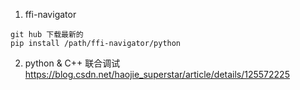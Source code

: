 1. ffi-navigator
```
git hub 下载最新的
pip install /path/ffi-navigator/python
```

2. python & C++ 联合调试
https://blog.csdn.net/haojie_superstar/article/details/125572225
